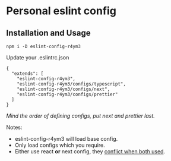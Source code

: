 
# Personal eslint config

## Installation and Usage

```
npm i -D eslint-config-r4ym3
```

Update your .eslintrc.json

```
{
  "extends": [
    "eslint-config-r4ym3",
    "eslint-config-r4ym3/configs/typescript",
    "eslint-config-r4ym3/configs/next",
    "eslint-config-r4ym3/configs/prettier"
  ]
}
```
_Mind the order of defining configs, put next and prettier last._

Notes:
- eslint-config-r4ym3 will load base config.
- Only load configs which you require.
- Either use react **or** next config, they [conflict when both used](https://nextjs.org/docs/pages/building-your-application/configuring/eslint#migrating-existing-config).
